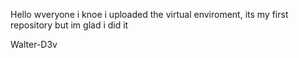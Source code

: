 Hello wveryone i knoe i uploaded the virtual enviroment, its my first repository but im glad i did it 

Walter-D3v
